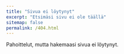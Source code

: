 ```yaml
---
title: "Sivua ei löytynyt"
excerpt: "Etsimäsi sivu ei ole täällä"
sitemap: false
permalink: /404.html
---
```


Pahoittelut, mutta hakemaasi sivua ei löytynyt.
